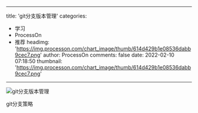 
---
title: 'git分支版本管理'
categories: 
 - 学习
 - ProcessOn
 - 推荐
headimg: 'https://img.processon.com/chart_image/thumb/614d429b1e08536dabb9cec7.png'
author: ProcessOn
comments: false
date: 2022-02-10 07:18:50
thumbnail: 'https://img.processon.com/chart_image/thumb/614d429b1e08536dabb9cec7.png'
---

<div>   
<img class="thumb" alt="git分支版本管理" src="https://img.processon.com/chart_image/thumb/614d429b1e08536dabb9cec7.png" referrerpolicy="no-referrer">
<p>git分支策略</p>  
</div>
            